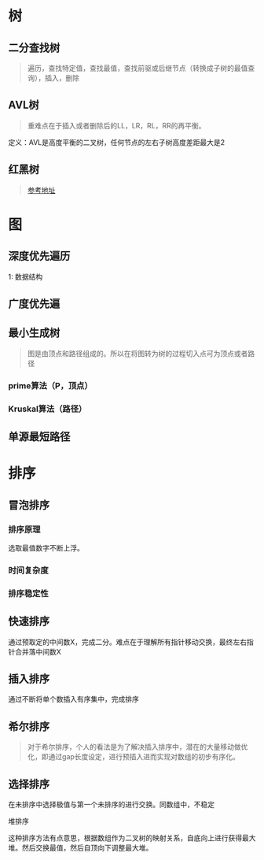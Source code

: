 # 树

## 二分查找树

> 遍历，查找特定值，查找最值，查找前驱或后继节点（转换成子树的最值查询），插入，删除

## AVL树

> 重难点在于插入或者删除后的LL，LR，RL，RR的再平衡。

定义：AVL是高度平衡的二叉树，任何节点的左右子树高度差距最大是2

## 红黑树

> [参考地址](https://blog.csdn.net/tanrui519521/article/details/80980135)

# 图

## 深度优先遍历

1: 数据结构

## 广度优先遍

## 最小生成树

> 图是由顶点和路径组成的。所以在将图转为树的过程切入点可为顶点或者路径

### prime算法（P，顶点）

### Kruskal算法（路径）

## 单源最短路径

# 排序

## 冒泡排序

### 排序原理

选取最值数字不断上浮。

### 时间复杂度

### 排序稳定性

## 快速排序

通过预取定的中间数X，完成二分。难点在于理解所有指针移动交换，最终左右指针合并落中间数X

## 插入排序

通过不断将单个数插入有序集中，完成排序

## 希尔排序

> 对于希尔排序，个人的看法是为了解决插入排序中，潜在的大量移动做优化，即通过gap长度设定，进行预插入进而实现对数组的初步有序化。

## 选择排序

在未排序中选择极值与第一个未排序的进行交换。同数组中，不稳定

堆排序

这种排序方法有点意思，根据数组作为二叉树的映射关系，自底向上进行获得最大堆。然后交换最值，然后自顶向下调整最大堆。
